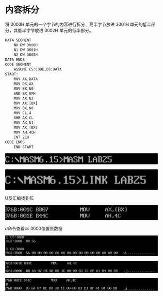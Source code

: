 # 内容拆分

将 3000H 单元的一个字节的内容进行拆分，高半字节放进 3001H 单元的低半部分，其低半字节放进 3002H 单元的低半部分。

```assembly
DATA SEGMENT
	N0 DW 3000H
	N1 DW 3001H
	N2 DW 3002H
DATA ENDS
CODE SEGMENT 
	ASSUME CS:CODE,DS:DATA
START: 
	MOV AX,DATA
	MOV DS,AX
	MOV BX,N0 
	AND BX,0FH
	MOV AX,N2
	MOV AX,[BX]
	MOV BX,N0
	MOV CL,4
	SHR AX,CL
	MOV AX,N1
	MOV AX,[BX]
	MOV AH,4CH 
	INT 21H
CODE ENDS 
	END START
```

![img](内容拆分/clip_image002.jpg)

![img](内容拆分/clip_image004.jpg)

U反汇编找到1E

![img](内容拆分/clip_image006.jpg)

d命令查看cs:3000位置原数据

![img](内容拆分/clip_image008.jpg)

![img](内容拆分/clip_image010.jpg)

![img](内容拆分/clip_image012.jpg)

 

